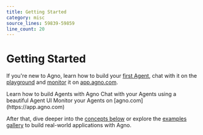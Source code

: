 ```yaml
---
title: Getting Started
category: misc
source_lines: 59839-59859
line_count: 20
---
```


# Getting Started

If you're new to Agno, learn how to build your [first Agent](/introduction/agents), chat with it on the [playground](/introduction/playground) and [monitor](/introduction/monitoring) it on [app.agno.com](https://app.agno.com).

<CardGroup cols={3}>
  <Card title="Your first Agents" icon="user-astronaut" iconType="duotone" href="/introduction/agents">
    Learn how to build Agents with Agno
  </Card>

  <Card title="Agent Playground" icon="comment-dots" iconType="duotone" href="introduction/playground">
    Chat with your Agents using a beautiful Agent UI
  </Card>

  <Card title="Agent Monitoring" icon="rocket-launch" iconType="duotone" href="introduction/monitoring">
    Monitor your Agents on [agno.com](https://app.agno.com)
  </Card>
</CardGroup>

After that, dive deeper into the [concepts below](/introduction#dive-deeper) or explore the [examples gallery](/examples) to build real-world applications with Agno.

